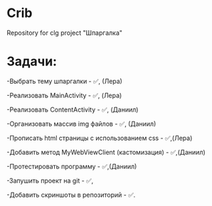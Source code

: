 # Crib
Repository for clg project "Шпаргалка"

# Задачи: 
-Выбрать тему шпаргалки - ✅, (Лера)

-Реализовать MainActivity - ✅, (Лера)

-Реализовать ContentActivity - ✅, (Даниил)

-Организовать массив img файлов - ✅, (Даниил)

-Прописать html страницы с использованием css - ✅,(Лера)

-Добавить метод  MyWebViewClient (кастомизация) - ✅,(Даниил)

-Протестировать программу - ✅,(Даниил)

-Запушить проект на git - ✅, 

-Добавить скриншоты в репозиторий - ✅.
